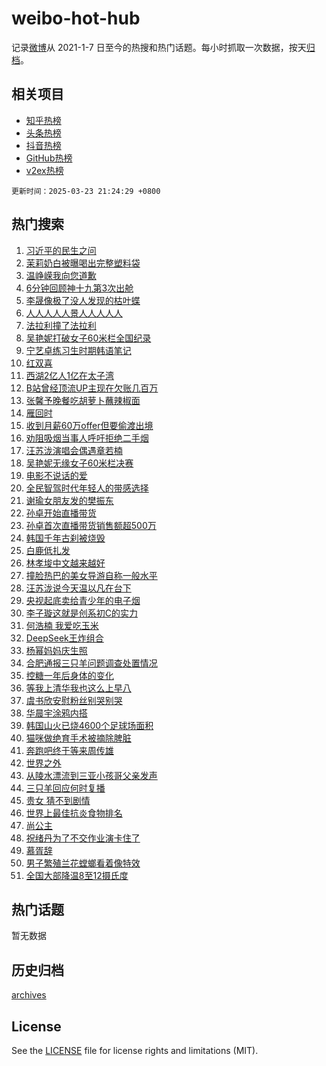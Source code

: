 # weibo-hot-hub

记录[微博](https://www.weibo.com)从 2021-1-7 日至今的热搜和热门话题。每小时抓取一次数据，按天[归档](archives)。

## 相关项目

- [知乎热榜](https://github.com/snaildev/zhihu-hot-hub)
- [头条热榜](https://github.com/snaildev/toutiao-hot-hub)
- [抖音热榜](https://github.com/snaildev/douyin-hot-hub)
- [GitHub热榜](https://github.com/snaildev/github-hot-hub)
- [v2ex热榜](https://github.com/snaildev/v2ex-hot-hub)


`更新时间：2025-03-23 21:24:29 +0800`

## 热门搜索

1. [习近平的民生之问](https://m.weibo.cn/search?containerid=100103type%3D1%26t%3D10%26q%3D%23%E4%B9%A0%E8%BF%91%E5%B9%B3%E7%9A%84%E6%B0%91%E7%94%9F%E4%B9%8B%E9%97%AE%23&stream_entry_id=51&isnewpage=1&extparam=seat%3D1%26q%3D%2523%25E4%25B9%25A0%25E8%25BF%2591%25E5%25B9%25B3%25E7%259A%2584%25E6%25B0%2591%25E7%2594%259F%25E4%25B9%258B%25E9%2597%25AE%2523%26cate%3D10103%26stream_entry_id%3D51%26pos%3D0%26filter_type%3Drealtimehot%26dgr%3D0%26c_type%3D51%26display_time%3D1742736267%26pre_seqid%3D174273626792803762945142)
1. [茉莉奶白被曝喝出完整塑料袋](https://m.weibo.cn/search?containerid=100103type%3D1%26t%3D10%26q%3D%23%E8%8C%89%E8%8E%89%E5%A5%B6%E7%99%BD%E8%A2%AB%E6%9B%9D%E5%96%9D%E5%87%BA%E5%AE%8C%E6%95%B4%E5%A1%91%E6%96%99%E8%A2%8B%23&stream_entry_id=31&isnewpage=1&extparam=seat%3D1%26realpos%3D1%26cate%3D5001%26flag%3D1%26stream_entry_id%3D31%26lcate%3D5001%26pos%3D0%26band_rank%3D1%26q%3D%2523%25E8%258C%2589%25E8%258E%2589%25E5%25A5%25B6%25E7%2599%25BD%25E8%25A2%25AB%25E6%259B%259D%25E5%2596%259D%25E5%2587%25BA%25E5%25AE%258C%25E6%2595%25B4%25E5%25A1%2591%25E6%2596%2599%25E8%25A2%258B%2523%26filter_type%3Drealtimehot%26dgr%3D0%26c_type%3D31%26display_time%3D1742736267%26pre_seqid%3D174273626792803762945142)
1. [温峥嵘我向您道歉](https://m.weibo.cn/search?containerid=100103type%3D1%26t%3D10%26q%3D%E6%B8%A9%E5%B3%A5%E5%B5%98%E6%88%91%E5%90%91%E6%82%A8%E9%81%93%E6%AD%89&stream_entry_id=31&isnewpage=1&extparam=seat%3D1%26realpos%3D2%26cate%3D5001%26flag%3D1%26stream_entry_id%3D31%26lcate%3D5001%26pos%3D1%26band_rank%3D2%26q%3D%25E6%25B8%25A9%25E5%25B3%25A5%25E5%25B5%2598%25E6%2588%2591%25E5%2590%2591%25E6%2582%25A8%25E9%2581%2593%25E6%25AD%2589%26filter_type%3Drealtimehot%26dgr%3D0%26c_type%3D31%26display_time%3D1742736267%26pre_seqid%3D174273626792803762945142)
1. [6分钟回顾神十九第3次出舱](https://m.weibo.cn/search?containerid=100103type%3D1%26t%3D10%26q%3D%236%E5%88%86%E9%92%9F%E5%9B%9E%E9%A1%BE%E7%A5%9E%E5%8D%81%E4%B9%9D%E7%AC%AC3%E6%AC%A1%E5%87%BA%E8%88%B1%23&stream_entry_id=31&isnewpage=1&extparam=seat%3D1%26realpos%3D3%26cate%3D5001%26flag%3D0%26stream_entry_id%3D31%26lcate%3D5001%26pos%3D2%26band_rank%3D3%26q%3D%25236%25E5%2588%2586%25E9%2592%259F%25E5%259B%259E%25E9%25A1%25BE%25E7%25A5%259E%25E5%258D%2581%25E4%25B9%259D%25E7%25AC%25AC3%25E6%25AC%25A1%25E5%2587%25BA%25E8%2588%25B1%2523%26filter_type%3Drealtimehot%26dgr%3D0%26c_type%3D31%26display_time%3D1742736267%26pre_seqid%3D174273626792803762945142)
1. [李晟像极了没人发现的枯叶蝶](https://m.weibo.cn/search?containerid=100103type%3D1%26t%3D10%26q%3D%E6%9D%8E%E6%99%9F%E5%83%8F%E6%9E%81%E4%BA%86%E6%B2%A1%E4%BA%BA%E5%8F%91%E7%8E%B0%E7%9A%84%E6%9E%AF%E5%8F%B6%E8%9D%B6&stream_entry_id=31&isnewpage=1&extparam=seat%3D1%26realpos%3D4%26cate%3D5001%26flag%3D1%26stream_entry_id%3D31%26lcate%3D5001%26pos%3D3%26band_rank%3D4%26q%3D%25E6%259D%258E%25E6%2599%259F%25E5%2583%258F%25E6%259E%2581%25E4%25BA%2586%25E6%25B2%25A1%25E4%25BA%25BA%25E5%258F%2591%25E7%258E%25B0%25E7%259A%2584%25E6%259E%25AF%25E5%258F%25B6%25E8%259D%25B6%26filter_type%3Drealtimehot%26dgr%3D0%26c_type%3D31%26display_time%3D1742736267%26pre_seqid%3D174273626792803762945142)
1. [人人人人人景人人人人人](https://m.weibo.cn/search?containerid=100103type%3D1%26t%3D10%26q%3D%23%E4%BA%BA%E4%BA%BA%E4%BA%BA%E4%BA%BA%E4%BA%BA%E6%99%AF%E4%BA%BA%E4%BA%BA%E4%BA%BA%E4%BA%BA%E4%BA%BA%23&stream_entry_id=31&isnewpage=1&extparam=seat%3D1%26realpos%3D5%26cate%3D5001%26flag%3D0%26stream_entry_id%3D31%26lcate%3D5001%26pos%3D4%26band_rank%3D5%26q%3D%2523%25E4%25BA%25BA%25E4%25BA%25BA%25E4%25BA%25BA%25E4%25BA%25BA%25E4%25BA%25BA%25E6%2599%25AF%25E4%25BA%25BA%25E4%25BA%25BA%25E4%25BA%25BA%25E4%25BA%25BA%25E4%25BA%25BA%2523%26filter_type%3Drealtimehot%26dgr%3D0%26c_type%3D31%26display_time%3D1742736267%26pre_seqid%3D174273626792803762945142)
1. [法拉利撞了法拉利](https://m.weibo.cn/search?containerid=100103type%3D1%26t%3D10%26q%3D%23%E6%B3%95%E6%8B%89%E5%88%A9%E6%92%9E%E4%BA%86%E6%B3%95%E6%8B%89%E5%88%A9%23&stream_entry_id=31&isnewpage=1&extparam=seat%3D1%26realpos%3D6%26cate%3D5001%26flag%3D0%26stream_entry_id%3D31%26lcate%3D5001%26pos%3D5%26band_rank%3D6%26q%3D%2523%25E6%25B3%2595%25E6%258B%2589%25E5%2588%25A9%25E6%2592%259E%25E4%25BA%2586%25E6%25B3%2595%25E6%258B%2589%25E5%2588%25A9%2523%26filter_type%3Drealtimehot%26dgr%3D0%26c_type%3D31%26display_time%3D1742736267%26pre_seqid%3D174273626792803762945142)
1. [吴艳妮打破女子60米栏全国纪录](https://m.weibo.cn/search?containerid=100103type%3D1%26t%3D10%26q%3D%23%E5%90%B4%E8%89%B3%E5%A6%AE%E6%89%93%E7%A0%B4%E5%A5%B3%E5%AD%9060%E7%B1%B3%E6%A0%8F%E5%85%A8%E5%9B%BD%E7%BA%AA%E5%BD%95%23&stream_entry_id=31&isnewpage=1&extparam=seat%3D1%26realpos%3D7%26cate%3D5001%26flag%3D1%26stream_entry_id%3D31%26lcate%3D5001%26pos%3D6%26band_rank%3D7%26q%3D%2523%25E5%2590%25B4%25E8%2589%25B3%25E5%25A6%25AE%25E6%2589%2593%25E7%25A0%25B4%25E5%25A5%25B3%25E5%25AD%259060%25E7%25B1%25B3%25E6%25A0%258F%25E5%2585%25A8%25E5%259B%25BD%25E7%25BA%25AA%25E5%25BD%2595%2523%26filter_type%3Drealtimehot%26dgr%3D0%26c_type%3D31%26display_time%3D1742736267%26pre_seqid%3D174273626792803762945142)
1. [宁艺卓练习生时期韩语笔记](https://m.weibo.cn/search?containerid=100103type%3D1%26t%3D10%26q%3D%23%E5%AE%81%E8%89%BA%E5%8D%93%E7%BB%83%E4%B9%A0%E7%94%9F%E6%97%B6%E6%9C%9F%E9%9F%A9%E8%AF%AD%E7%AC%94%E8%AE%B0%23&stream_entry_id=31&isnewpage=1&extparam=seat%3D1%26realpos%3D8%26cate%3D5001%26flag%3D1%26stream_entry_id%3D31%26lcate%3D5001%26pos%3D7%26band_rank%3D8%26q%3D%2523%25E5%25AE%2581%25E8%2589%25BA%25E5%258D%2593%25E7%25BB%2583%25E4%25B9%25A0%25E7%2594%259F%25E6%2597%25B6%25E6%259C%259F%25E9%259F%25A9%25E8%25AF%25AD%25E7%25AC%2594%25E8%25AE%25B0%2523%26filter_type%3Drealtimehot%26dgr%3D0%26c_type%3D31%26display_time%3D1742736267%26pre_seqid%3D174273626792803762945142)
1. [红双喜](https://m.weibo.cn/search?containerid=100103type%3D1%26t%3D10%26q%3D%E7%BA%A2%E5%8F%8C%E5%96%9C&stream_entry_id=31&isnewpage=1&extparam=seat%3D1%26realpos%3D9%26cate%3D5001%26flag%3D1%26stream_entry_id%3D31%26lcate%3D5001%26pos%3D8%26band_rank%3D9%26q%3D%25E7%25BA%25A2%25E5%258F%258C%25E5%2596%259C%26filter_type%3Drealtimehot%26dgr%3D0%26c_type%3D31%26display_time%3D1742736267%26pre_seqid%3D174273626792803762945142)
1. [西湖2亿人1亿在太子湾](https://m.weibo.cn/search?containerid=100103type%3D1%26t%3D10%26q%3D%23%E8%A5%BF%E6%B9%962%E4%BA%BF%E4%BA%BA1%E4%BA%BF%E5%9C%A8%E5%A4%AA%E5%AD%90%E6%B9%BE%23&stream_entry_id=31&isnewpage=1&extparam=seat%3D1%26realpos%3D10%26cate%3D5001%26flag%3D1%26stream_entry_id%3D31%26lcate%3D5001%26pos%3D9%26band_rank%3D10%26q%3D%2523%25E8%25A5%25BF%25E6%25B9%25962%25E4%25BA%25BF%25E4%25BA%25BA1%25E4%25BA%25BF%25E5%259C%25A8%25E5%25A4%25AA%25E5%25AD%2590%25E6%25B9%25BE%2523%26filter_type%3Drealtimehot%26dgr%3D0%26c_type%3D31%26display_time%3D1742736267%26pre_seqid%3D174273626792803762945142)
1. [B站曾经顶流UP主现在欠账几百万](https://m.weibo.cn/search?containerid=100103type%3D1%26t%3D10%26q%3DB%E7%AB%99%E6%9B%BE%E7%BB%8F%E9%A1%B6%E6%B5%81UP%E4%B8%BB%E7%8E%B0%E5%9C%A8%E6%AC%A0%E8%B4%A6%E5%87%A0%E7%99%BE%E4%B8%87&stream_entry_id=31&isnewpage=1&extparam=seat%3D1%26realpos%3D11%26cate%3D5001%26flag%3D2%26stream_entry_id%3D31%26lcate%3D5001%26pos%3D10%26band_rank%3D11%26q%3DB%25E7%25AB%2599%25E6%259B%25BE%25E7%25BB%258F%25E9%25A1%25B6%25E6%25B5%2581UP%25E4%25B8%25BB%25E7%258E%25B0%25E5%259C%25A8%25E6%25AC%25A0%25E8%25B4%25A6%25E5%2587%25A0%25E7%2599%25BE%25E4%25B8%2587%26filter_type%3Drealtimehot%26dgr%3D0%26c_type%3D31%26display_time%3D1742736267%26pre_seqid%3D174273626792803762945142)
1. [张馨予晚餐吃胡萝卜蘸辣椒面](https://m.weibo.cn/search?containerid=100103type%3D1%26t%3D10%26q%3D%23%E5%BC%A0%E9%A6%A8%E4%BA%88%E6%99%9A%E9%A4%90%E5%90%83%E8%83%A1%E8%90%9D%E5%8D%9C%E8%98%B8%E8%BE%A3%E6%A4%92%E9%9D%A2%23&stream_entry_id=31&isnewpage=1&extparam=seat%3D1%26realpos%3D12%26cate%3D5001%26flag%3D0%26stream_entry_id%3D31%26lcate%3D5001%26pos%3D11%26band_rank%3D12%26q%3D%2523%25E5%25BC%25A0%25E9%25A6%25A8%25E4%25BA%2588%25E6%2599%259A%25E9%25A4%2590%25E5%2590%2583%25E8%2583%25A1%25E8%2590%259D%25E5%258D%259C%25E8%2598%25B8%25E8%25BE%25A3%25E6%25A4%2592%25E9%259D%25A2%2523%26filter_type%3Drealtimehot%26dgr%3D0%26c_type%3D31%26display_time%3D1742736267%26pre_seqid%3D174273626792803762945142)
1. [雁回时](https://m.weibo.cn/search?containerid=100103type%3D1%26t%3D10%26q%3D%E9%9B%81%E5%9B%9E%E6%97%B6&stream_entry_id=31&isnewpage=1&extparam=seat%3D1%26realpos%3D13%26cate%3D5001%26flag%3D0%26stream_entry_id%3D31%26lcate%3D5001%26pos%3D12%26band_rank%3D13%26q%3D%25E9%259B%2581%25E5%259B%259E%25E6%2597%25B6%26filter_type%3Drealtimehot%26dgr%3D0%26c_type%3D31%26display_time%3D1742736267%26pre_seqid%3D174273626792803762945142)
1. [收到月薪60万offer但要偷渡出境](https://m.weibo.cn/search?containerid=100103type%3D1%26t%3D10%26q%3D%23%E6%94%B6%E5%88%B0%E6%9C%88%E8%96%AA60%E4%B8%87offer%E4%BD%86%E8%A6%81%E5%81%B7%E6%B8%A1%E5%87%BA%E5%A2%83%23&stream_entry_id=31&isnewpage=1&extparam=seat%3D1%26realpos%3D14%26cate%3D5001%26flag%3D2%26stream_entry_id%3D31%26lcate%3D5001%26pos%3D13%26band_rank%3D14%26q%3D%2523%25E6%2594%25B6%25E5%2588%25B0%25E6%259C%2588%25E8%2596%25AA60%25E4%25B8%2587offer%25E4%25BD%2586%25E8%25A6%2581%25E5%2581%25B7%25E6%25B8%25A1%25E5%2587%25BA%25E5%25A2%2583%2523%26filter_type%3Drealtimehot%26dgr%3D0%26c_type%3D31%26display_time%3D1742736267%26pre_seqid%3D174273626792803762945142)
1. [劝阻吸烟当事人呼吁拒绝二手烟](https://m.weibo.cn/search?containerid=100103type%3D1%26t%3D10%26q%3D%23%E5%8A%9D%E9%98%BB%E5%90%B8%E7%83%9F%E5%BD%93%E4%BA%8B%E4%BA%BA%E5%91%BC%E5%90%81%E6%8B%92%E7%BB%9D%E4%BA%8C%E6%89%8B%E7%83%9F%23&stream_entry_id=31&isnewpage=1&extparam=seat%3D1%26realpos%3D15%26cate%3D5001%26flag%3D1%26stream_entry_id%3D31%26lcate%3D5001%26pos%3D14%26band_rank%3D15%26q%3D%2523%25E5%258A%259D%25E9%2598%25BB%25E5%2590%25B8%25E7%2583%259F%25E5%25BD%2593%25E4%25BA%258B%25E4%25BA%25BA%25E5%2591%25BC%25E5%2590%2581%25E6%258B%2592%25E7%25BB%259D%25E4%25BA%258C%25E6%2589%258B%25E7%2583%259F%2523%26filter_type%3Drealtimehot%26dgr%3D0%26c_type%3D31%26display_time%3D1742736267%26pre_seqid%3D174273626792803762945142)
1. [汪苏泷演唱会偶遇章若楠](https://m.weibo.cn/search?containerid=100103type%3D1%26t%3D10%26q%3D%23%E6%B1%AA%E8%8B%8F%E6%B3%B7%E6%BC%94%E5%94%B1%E4%BC%9A%E5%81%B6%E9%81%87%E7%AB%A0%E8%8B%A5%E6%A5%A0%23&stream_entry_id=31&isnewpage=1&extparam=seat%3D1%26realpos%3D16%26cate%3D5001%26flag%3D0%26stream_entry_id%3D31%26lcate%3D5001%26pos%3D15%26band_rank%3D16%26q%3D%2523%25E6%25B1%25AA%25E8%258B%258F%25E6%25B3%25B7%25E6%25BC%2594%25E5%2594%25B1%25E4%25BC%259A%25E5%2581%25B6%25E9%2581%2587%25E7%25AB%25A0%25E8%258B%25A5%25E6%25A5%25A0%2523%26filter_type%3Drealtimehot%26dgr%3D0%26c_type%3D31%26display_time%3D1742736267%26pre_seqid%3D174273626792803762945142)
1. [吴艳妮无缘女子60米栏决赛](https://m.weibo.cn/search?containerid=100103type%3D1%26t%3D10%26q%3D%23%E5%90%B4%E8%89%B3%E5%A6%AE%E6%97%A0%E7%BC%98%E5%A5%B3%E5%AD%9060%E7%B1%B3%E6%A0%8F%E5%86%B3%E8%B5%9B%23&stream_entry_id=31&isnewpage=1&extparam=seat%3D1%26realpos%3D17%26cate%3D5001%26flag%3D1%26stream_entry_id%3D31%26lcate%3D5001%26pos%3D16%26band_rank%3D17%26q%3D%2523%25E5%2590%25B4%25E8%2589%25B3%25E5%25A6%25AE%25E6%2597%25A0%25E7%25BC%2598%25E5%25A5%25B3%25E5%25AD%259060%25E7%25B1%25B3%25E6%25A0%258F%25E5%2586%25B3%25E8%25B5%259B%2523%26filter_type%3Drealtimehot%26dgr%3D0%26c_type%3D31%26display_time%3D1742736267%26pre_seqid%3D174273626792803762945142)
1. [电影不说话的爱](https://m.weibo.cn/search?containerid=100103type%3D1%26t%3D10%26q%3D%23%E7%94%B5%E5%BD%B1%E4%B8%8D%E8%AF%B4%E8%AF%9D%E7%9A%84%E7%88%B1%23&stream_entry_id=31&isnewpage=1&extparam=seat%3D1%26realpos%3D18%26cate%3D5001%26flag%3D1%26stream_entry_id%3D31%26lcate%3D5001%26pos%3D17%26band_rank%3D18%26q%3D%2523%25E7%2594%25B5%25E5%25BD%25B1%25E4%25B8%258D%25E8%25AF%25B4%25E8%25AF%259D%25E7%259A%2584%25E7%2588%25B1%2523%26filter_type%3Drealtimehot%26dgr%3D0%26c_type%3D31%26display_time%3D1742736267%26pre_seqid%3D174273626792803762945142)
1. [全民智驾时代年轻人的带感选择](https://m.weibo.cn/search?containerid=100103type%3D1%26t%3D10%26q%3D%23%E5%85%A8%E6%B0%91%E6%99%BA%E9%A9%BE%E6%97%B6%E4%BB%A3%E5%B9%B4%E8%BD%BB%E4%BA%BA%E7%9A%84%E5%B8%A6%E6%84%9F%E9%80%89%E6%8B%A9%23&stream_entry_id=31&isnewpage=1&extparam=seat%3D1%26realpos%3D19%26cate%3D5001%26flag%3D1%26stream_entry_id%3D31%26lcate%3D5001%26c_type%3D31%26band_rank%3D19%26q%3D%2523%25E5%2585%25A8%25E6%25B0%2591%25E6%2599%25BA%25E9%25A9%25BE%25E6%2597%25B6%25E4%25BB%25A3%25E5%25B9%25B4%25E8%25BD%25BB%25E4%25BA%25BA%25E7%259A%2584%25E5%25B8%25A6%25E6%2584%259F%25E9%2580%2589%25E6%258B%25A9%2523%26pos%3D18%26filter_type%3Drealtimehot%26dgr%3D0%26adid%3D279488%26display_time%3D1742736267%26pre_seqid%3D174273626792803762945142)
1. [谢瑜女朋友发的樊振东](https://m.weibo.cn/search?containerid=100103type%3D1%26t%3D10%26q%3D%E8%B0%A2%E7%91%9C%E5%A5%B3%E6%9C%8B%E5%8F%8B%E5%8F%91%E7%9A%84%E6%A8%8A%E6%8C%AF%E4%B8%9C&stream_entry_id=31&isnewpage=1&extparam=seat%3D1%26realpos%3D20%26cate%3D5001%26flag%3D0%26stream_entry_id%3D31%26lcate%3D5001%26pos%3D19%26band_rank%3D20%26q%3D%25E8%25B0%25A2%25E7%2591%259C%25E5%25A5%25B3%25E6%259C%258B%25E5%258F%258B%25E5%258F%2591%25E7%259A%2584%25E6%25A8%258A%25E6%258C%25AF%25E4%25B8%259C%26filter_type%3Drealtimehot%26dgr%3D0%26c_type%3D31%26display_time%3D1742736267%26pre_seqid%3D174273626792803762945142)
1. [孙卓开始直播带货](https://m.weibo.cn/search?containerid=100103type%3D1%26t%3D10%26q%3D%23%E5%AD%99%E5%8D%93%E5%BC%80%E5%A7%8B%E7%9B%B4%E6%92%AD%E5%B8%A6%E8%B4%A7%23&stream_entry_id=31&isnewpage=1&extparam=seat%3D1%26realpos%3D21%26cate%3D5001%26flag%3D0%26stream_entry_id%3D31%26lcate%3D5001%26pos%3D20%26band_rank%3D21%26q%3D%2523%25E5%25AD%2599%25E5%258D%2593%25E5%25BC%2580%25E5%25A7%258B%25E7%259B%25B4%25E6%2592%25AD%25E5%25B8%25A6%25E8%25B4%25A7%2523%26filter_type%3Drealtimehot%26dgr%3D0%26c_type%3D31%26display_time%3D1742736267%26pre_seqid%3D174273626792803762945142)
1. [孙卓首次直播带货销售额超500万](https://m.weibo.cn/search?containerid=100103type%3D1%26t%3D10%26q%3D%23%E5%AD%99%E5%8D%93%E9%A6%96%E6%AC%A1%E7%9B%B4%E6%92%AD%E5%B8%A6%E8%B4%A7%E9%94%80%E5%94%AE%E9%A2%9D%E8%B6%85500%E4%B8%87%23&stream_entry_id=31&isnewpage=1&extparam=seat%3D1%26realpos%3D22%26cate%3D5001%26flag%3D1%26stream_entry_id%3D31%26lcate%3D5001%26pos%3D21%26band_rank%3D22%26q%3D%2523%25E5%25AD%2599%25E5%258D%2593%25E9%25A6%2596%25E6%25AC%25A1%25E7%259B%25B4%25E6%2592%25AD%25E5%25B8%25A6%25E8%25B4%25A7%25E9%2594%2580%25E5%2594%25AE%25E9%25A2%259D%25E8%25B6%2585500%25E4%25B8%2587%2523%26filter_type%3Drealtimehot%26dgr%3D0%26c_type%3D31%26display_time%3D1742736267%26pre_seqid%3D174273626792803762945142)
1. [韩国千年古刹被烧毁](https://m.weibo.cn/search?containerid=100103type%3D1%26t%3D10%26q%3D%23%E9%9F%A9%E5%9B%BD%E5%8D%83%E5%B9%B4%E5%8F%A4%E5%88%B9%E8%A2%AB%E7%83%A7%E6%AF%81%23&stream_entry_id=31&isnewpage=1&extparam=seat%3D1%26realpos%3D23%26cate%3D5001%26flag%3D1%26stream_entry_id%3D31%26lcate%3D5001%26pos%3D22%26band_rank%3D23%26q%3D%2523%25E9%259F%25A9%25E5%259B%25BD%25E5%258D%2583%25E5%25B9%25B4%25E5%258F%25A4%25E5%2588%25B9%25E8%25A2%25AB%25E7%2583%25A7%25E6%25AF%2581%2523%26filter_type%3Drealtimehot%26dgr%3D0%26c_type%3D31%26display_time%3D1742736267%26pre_seqid%3D174273626792803762945142)
1. [白鹿低扎发](https://m.weibo.cn/search?containerid=100103type%3D1%26t%3D10%26q%3D%23%E7%99%BD%E9%B9%BF%E4%BD%8E%E6%89%8E%E5%8F%91%23&stream_entry_id=31&isnewpage=1&extparam=seat%3D1%26realpos%3D24%26cate%3D5001%26flag%3D1%26stream_entry_id%3D31%26lcate%3D5001%26pos%3D23%26band_rank%3D24%26q%3D%2523%25E7%2599%25BD%25E9%25B9%25BF%25E4%25BD%258E%25E6%2589%258E%25E5%258F%2591%2523%26filter_type%3Drealtimehot%26dgr%3D0%26c_type%3D31%26display_time%3D1742736267%26pre_seqid%3D174273626792803762945142)
1. [林孝埈中文越来越好](https://m.weibo.cn/search?containerid=100103type%3D1%26t%3D10%26q%3D%23%E6%9E%97%E5%AD%9D%E5%9F%88%E4%B8%AD%E6%96%87%E8%B6%8A%E6%9D%A5%E8%B6%8A%E5%A5%BD%23&stream_entry_id=31&isnewpage=1&extparam=seat%3D1%26realpos%3D25%26cate%3D5001%26flag%3D1%26stream_entry_id%3D31%26lcate%3D5001%26pos%3D24%26band_rank%3D25%26q%3D%2523%25E6%259E%2597%25E5%25AD%259D%25E5%259F%2588%25E4%25B8%25AD%25E6%2596%2587%25E8%25B6%258A%25E6%259D%25A5%25E8%25B6%258A%25E5%25A5%25BD%2523%26filter_type%3Drealtimehot%26dgr%3D0%26c_type%3D31%26display_time%3D1742736267%26pre_seqid%3D174273626792803762945142)
1. [撞脸热巴的美女导游自称一般水平](https://m.weibo.cn/search?containerid=100103type%3D1%26t%3D10%26q%3D%23%E6%92%9E%E8%84%B8%E7%83%AD%E5%B7%B4%E7%9A%84%E7%BE%8E%E5%A5%B3%E5%AF%BC%E6%B8%B8%E8%87%AA%E7%A7%B0%E4%B8%80%E8%88%AC%E6%B0%B4%E5%B9%B3%23&stream_entry_id=31&isnewpage=1&extparam=seat%3D1%26realpos%3D26%26cate%3D5001%26flag%3D0%26stream_entry_id%3D31%26lcate%3D5001%26pos%3D25%26band_rank%3D26%26q%3D%2523%25E6%2592%259E%25E8%2584%25B8%25E7%2583%25AD%25E5%25B7%25B4%25E7%259A%2584%25E7%25BE%258E%25E5%25A5%25B3%25E5%25AF%25BC%25E6%25B8%25B8%25E8%2587%25AA%25E7%25A7%25B0%25E4%25B8%2580%25E8%2588%25AC%25E6%25B0%25B4%25E5%25B9%25B3%2523%26filter_type%3Drealtimehot%26dgr%3D0%26c_type%3D31%26display_time%3D1742736267%26pre_seqid%3D174273626792803762945142)
1. [汪苏泷说今天温以凡在台下](https://m.weibo.cn/search?containerid=100103type%3D1%26t%3D10%26q%3D%23%E6%B1%AA%E8%8B%8F%E6%B3%B7%E8%AF%B4%E4%BB%8A%E5%A4%A9%E6%B8%A9%E4%BB%A5%E5%87%A1%E5%9C%A8%E5%8F%B0%E4%B8%8B%23&stream_entry_id=31&isnewpage=1&extparam=seat%3D1%26realpos%3D27%26cate%3D5001%26flag%3D1%26stream_entry_id%3D31%26lcate%3D5001%26pos%3D26%26band_rank%3D27%26q%3D%2523%25E6%25B1%25AA%25E8%258B%258F%25E6%25B3%25B7%25E8%25AF%25B4%25E4%25BB%258A%25E5%25A4%25A9%25E6%25B8%25A9%25E4%25BB%25A5%25E5%2587%25A1%25E5%259C%25A8%25E5%258F%25B0%25E4%25B8%258B%2523%26filter_type%3Drealtimehot%26dgr%3D0%26c_type%3D31%26display_time%3D1742736267%26pre_seqid%3D174273626792803762945142)
1. [央视起底卖给青少年的电子烟](https://m.weibo.cn/search?containerid=100103type%3D1%26t%3D10%26q%3D%23%E5%A4%AE%E8%A7%86%E8%B5%B7%E5%BA%95%E5%8D%96%E7%BB%99%E9%9D%92%E5%B0%91%E5%B9%B4%E7%9A%84%E7%94%B5%E5%AD%90%E7%83%9F%23&stream_entry_id=31&isnewpage=1&extparam=seat%3D1%26realpos%3D28%26cate%3D5001%26flag%3D1%26stream_entry_id%3D31%26lcate%3D5001%26pos%3D27%26band_rank%3D28%26q%3D%2523%25E5%25A4%25AE%25E8%25A7%2586%25E8%25B5%25B7%25E5%25BA%2595%25E5%258D%2596%25E7%25BB%2599%25E9%259D%2592%25E5%25B0%2591%25E5%25B9%25B4%25E7%259A%2584%25E7%2594%25B5%25E5%25AD%2590%25E7%2583%259F%2523%26filter_type%3Drealtimehot%26dgr%3D0%26c_type%3D31%26display_time%3D1742736267%26pre_seqid%3D174273626792803762945142)
1. [李子璇这就是创系初C的实力](https://m.weibo.cn/search?containerid=100103type%3D1%26t%3D10%26q%3D%E6%9D%8E%E5%AD%90%E7%92%87%E8%BF%99%E5%B0%B1%E6%98%AF%E5%88%9B%E7%B3%BB%E5%88%9DC%E7%9A%84%E5%AE%9E%E5%8A%9B&stream_entry_id=31&isnewpage=1&extparam=seat%3D1%26realpos%3D29%26cate%3D5001%26flag%3D1%26stream_entry_id%3D31%26lcate%3D5001%26pos%3D28%26band_rank%3D29%26q%3D%25E6%259D%258E%25E5%25AD%2590%25E7%2592%2587%25E8%25BF%2599%25E5%25B0%25B1%25E6%2598%25AF%25E5%2588%259B%25E7%25B3%25BB%25E5%2588%259DC%25E7%259A%2584%25E5%25AE%259E%25E5%258A%259B%26filter_type%3Drealtimehot%26dgr%3D0%26c_type%3D31%26display_time%3D1742736267%26pre_seqid%3D174273626792803762945142)
1. [何浩楠 我爱吃玉米](https://m.weibo.cn/search?containerid=100103type%3D1%26t%3D10%26q%3D%E4%BD%95%E6%B5%A9%E6%A5%A0+%E6%88%91%E7%88%B1%E5%90%83%E7%8E%89%E7%B1%B3&stream_entry_id=31&isnewpage=1&extparam=seat%3D1%26realpos%3D30%26cate%3D5001%26flag%3D1%26stream_entry_id%3D31%26lcate%3D5001%26pos%3D29%26band_rank%3D30%26q%3D%25E4%25BD%2595%25E6%25B5%25A9%25E6%25A5%25A0%2520%25E6%2588%2591%25E7%2588%25B1%25E5%2590%2583%25E7%258E%2589%25E7%25B1%25B3%26filter_type%3Drealtimehot%26dgr%3D0%26c_type%3D31%26display_time%3D1742736267%26pre_seqid%3D174273626792803762945142)
1. [DeepSeek王炸组合](https://m.weibo.cn/search?containerid=100103type%3D1%26t%3D10%26q%3DDeepSeek%E7%8E%8B%E7%82%B8%E7%BB%84%E5%90%88&stream_entry_id=31&isnewpage=1&extparam=seat%3D1%26realpos%3D31%26cate%3D5001%26flag%3D0%26stream_entry_id%3D31%26lcate%3D5001%26pos%3D30%26band_rank%3D31%26q%3DDeepSeek%25E7%258E%258B%25E7%2582%25B8%25E7%25BB%2584%25E5%2590%2588%26filter_type%3Drealtimehot%26dgr%3D0%26c_type%3D31%26display_time%3D1742736267%26pre_seqid%3D174273626792803762945142)
1. [杨幂妈妈庆生照](https://m.weibo.cn/search?containerid=100103type%3D1%26t%3D10%26q%3D%23%E6%9D%A8%E5%B9%82%E5%A6%88%E5%A6%88%E5%BA%86%E7%94%9F%E7%85%A7%23&stream_entry_id=31&isnewpage=1&extparam=seat%3D1%26realpos%3D32%26cate%3D5001%26flag%3D0%26stream_entry_id%3D31%26lcate%3D5001%26pos%3D31%26band_rank%3D32%26q%3D%2523%25E6%259D%25A8%25E5%25B9%2582%25E5%25A6%2588%25E5%25A6%2588%25E5%25BA%2586%25E7%2594%259F%25E7%2585%25A7%2523%26filter_type%3Drealtimehot%26dgr%3D0%26c_type%3D31%26display_time%3D1742736267%26pre_seqid%3D174273626792803762945142)
1. [合肥通报三只羊问题调查处置情况](https://m.weibo.cn/search?containerid=100103type%3D1%26t%3D10%26q%3D%23%E5%90%88%E8%82%A5%E9%80%9A%E6%8A%A5%E4%B8%89%E5%8F%AA%E7%BE%8A%E9%97%AE%E9%A2%98%E8%B0%83%E6%9F%A5%E5%A4%84%E7%BD%AE%E6%83%85%E5%86%B5%23&stream_entry_id=31&isnewpage=1&extparam=seat%3D1%26realpos%3D33%26cate%3D5001%26flag%3D0%26stream_entry_id%3D31%26lcate%3D5001%26pos%3D32%26band_rank%3D33%26q%3D%2523%25E5%2590%2588%25E8%2582%25A5%25E9%2580%259A%25E6%258A%25A5%25E4%25B8%2589%25E5%258F%25AA%25E7%25BE%258A%25E9%2597%25AE%25E9%25A2%2598%25E8%25B0%2583%25E6%259F%25A5%25E5%25A4%2584%25E7%25BD%25AE%25E6%2583%2585%25E5%2586%25B5%2523%26filter_type%3Drealtimehot%26dgr%3D0%26c_type%3D31%26display_time%3D1742736267%26pre_seqid%3D174273626792803762945142)
1. [控糖一年后身体的变化](https://m.weibo.cn/search?containerid=100103type%3D1%26t%3D10%26q%3D%E6%8E%A7%E7%B3%96%E4%B8%80%E5%B9%B4%E5%90%8E%E8%BA%AB%E4%BD%93%E7%9A%84%E5%8F%98%E5%8C%96&stream_entry_id=31&isnewpage=1&extparam=seat%3D1%26realpos%3D34%26cate%3D5001%26flag%3D0%26stream_entry_id%3D31%26lcate%3D5001%26pos%3D33%26band_rank%3D34%26q%3D%25E6%258E%25A7%25E7%25B3%2596%25E4%25B8%2580%25E5%25B9%25B4%25E5%2590%258E%25E8%25BA%25AB%25E4%25BD%2593%25E7%259A%2584%25E5%258F%2598%25E5%258C%2596%26filter_type%3Drealtimehot%26dgr%3D0%26c_type%3D31%26display_time%3D1742736267%26pre_seqid%3D174273626792803762945142)
1. [等我上清华我也这么上早八](https://m.weibo.cn/search?containerid=100103type%3D1%26t%3D10%26q%3D%E7%AD%89%E6%88%91%E4%B8%8A%E6%B8%85%E5%8D%8E%E6%88%91%E4%B9%9F%E8%BF%99%E4%B9%88%E4%B8%8A%E6%97%A9%E5%85%AB&stream_entry_id=31&isnewpage=1&extparam=seat%3D1%26realpos%3D35%26cate%3D5001%26flag%3D0%26stream_entry_id%3D31%26lcate%3D5001%26pos%3D34%26band_rank%3D35%26q%3D%25E7%25AD%2589%25E6%2588%2591%25E4%25B8%258A%25E6%25B8%2585%25E5%258D%258E%25E6%2588%2591%25E4%25B9%259F%25E8%25BF%2599%25E4%25B9%2588%25E4%25B8%258A%25E6%2597%25A9%25E5%2585%25AB%26filter_type%3Drealtimehot%26dgr%3D0%26c_type%3D31%26display_time%3D1742736267%26pre_seqid%3D174273626792803762945142)
1. [虞书欣安慰粉丝别哭别哭](https://m.weibo.cn/search?containerid=100103type%3D1%26t%3D10%26q%3D%23%E8%99%9E%E4%B9%A6%E6%AC%A3%E5%AE%89%E6%85%B0%E7%B2%89%E4%B8%9D%E5%88%AB%E5%93%AD%E5%88%AB%E5%93%AD%23&stream_entry_id=31&isnewpage=1&extparam=seat%3D1%26realpos%3D36%26cate%3D5001%26flag%3D1%26stream_entry_id%3D31%26lcate%3D5001%26pos%3D35%26band_rank%3D36%26q%3D%2523%25E8%2599%259E%25E4%25B9%25A6%25E6%25AC%25A3%25E5%25AE%2589%25E6%2585%25B0%25E7%25B2%2589%25E4%25B8%259D%25E5%2588%25AB%25E5%2593%25AD%25E5%2588%25AB%25E5%2593%25AD%2523%26filter_type%3Drealtimehot%26dgr%3D0%26c_type%3D31%26display_time%3D1742736267%26pre_seqid%3D174273626792803762945142)
1. [华晨宇涂鸦内搭](https://m.weibo.cn/search?containerid=100103type%3D1%26t%3D10%26q%3D%E5%8D%8E%E6%99%A8%E5%AE%87%E6%B6%82%E9%B8%A6%E5%86%85%E6%90%AD&stream_entry_id=31&isnewpage=1&extparam=seat%3D1%26realpos%3D37%26cate%3D5001%26flag%3D1%26stream_entry_id%3D31%26lcate%3D5001%26pos%3D36%26band_rank%3D37%26q%3D%25E5%258D%258E%25E6%2599%25A8%25E5%25AE%2587%25E6%25B6%2582%25E9%25B8%25A6%25E5%2586%2585%25E6%2590%25AD%26filter_type%3Drealtimehot%26dgr%3D0%26c_type%3D31%26display_time%3D1742736267%26pre_seqid%3D174273626792803762945142)
1. [韩国山火已烧4600个足球场面积](https://m.weibo.cn/search?containerid=100103type%3D1%26t%3D10%26q%3D%23%E9%9F%A9%E5%9B%BD%E5%B1%B1%E7%81%AB%E5%B7%B2%E7%83%A74600%E4%B8%AA%E8%B6%B3%E7%90%83%E5%9C%BA%E9%9D%A2%E7%A7%AF%23&stream_entry_id=31&isnewpage=1&extparam=seat%3D1%26realpos%3D38%26cate%3D5001%26flag%3D0%26stream_entry_id%3D31%26lcate%3D5001%26pos%3D37%26band_rank%3D38%26q%3D%2523%25E9%259F%25A9%25E5%259B%25BD%25E5%25B1%25B1%25E7%2581%25AB%25E5%25B7%25B2%25E7%2583%25A74600%25E4%25B8%25AA%25E8%25B6%25B3%25E7%2590%2583%25E5%259C%25BA%25E9%259D%25A2%25E7%25A7%25AF%2523%26filter_type%3Drealtimehot%26dgr%3D0%26c_type%3D31%26display_time%3D1742736267%26pre_seqid%3D174273626792803762945142)
1. [猫咪做绝育手术被摘除脾脏](https://m.weibo.cn/search?containerid=100103type%3D1%26t%3D10%26q%3D%23%E7%8C%AB%E5%92%AA%E5%81%9A%E7%BB%9D%E8%82%B2%E6%89%8B%E6%9C%AF%E8%A2%AB%E6%91%98%E9%99%A4%E8%84%BE%E8%84%8F%23&stream_entry_id=31&isnewpage=1&extparam=seat%3D1%26realpos%3D39%26cate%3D5001%26flag%3D0%26stream_entry_id%3D31%26lcate%3D5001%26pos%3D38%26band_rank%3D39%26q%3D%2523%25E7%258C%25AB%25E5%2592%25AA%25E5%2581%259A%25E7%25BB%259D%25E8%2582%25B2%25E6%2589%258B%25E6%259C%25AF%25E8%25A2%25AB%25E6%2591%2598%25E9%2599%25A4%25E8%2584%25BE%25E8%2584%258F%2523%26filter_type%3Drealtimehot%26dgr%3D0%26c_type%3D31%26display_time%3D1742736267%26pre_seqid%3D174273626792803762945142)
1. [奔跑吧终于等来周传雄](https://m.weibo.cn/search?containerid=100103type%3D1%26t%3D10%26q%3D%E5%A5%94%E8%B7%91%E5%90%A7%E7%BB%88%E4%BA%8E%E7%AD%89%E6%9D%A5%E5%91%A8%E4%BC%A0%E9%9B%84&stream_entry_id=31&isnewpage=1&extparam=seat%3D1%26realpos%3D40%26cate%3D5001%26flag%3D0%26stream_entry_id%3D31%26lcate%3D5001%26pos%3D39%26band_rank%3D40%26q%3D%25E5%25A5%2594%25E8%25B7%2591%25E5%2590%25A7%25E7%25BB%2588%25E4%25BA%258E%25E7%25AD%2589%25E6%259D%25A5%25E5%2591%25A8%25E4%25BC%25A0%25E9%259B%2584%26filter_type%3Drealtimehot%26dgr%3D0%26c_type%3D31%26display_time%3D1742736267%26pre_seqid%3D174273626792803762945142)
1. [世界之外](https://m.weibo.cn/search?containerid=100103type%3D1%26t%3D10%26q%3D%23%E4%B8%96%E7%95%8C%E4%B9%8B%E5%A4%96%23&stream_entry_id=31&isnewpage=1&extparam=seat%3D1%26realpos%3D41%26cate%3D5001%26flag%3D1%26stream_entry_id%3D31%26lcate%3D5001%26pos%3D40%26band_rank%3D41%26q%3D%2523%25E4%25B8%2596%25E7%2595%258C%25E4%25B9%258B%25E5%25A4%2596%2523%26filter_type%3Drealtimehot%26dgr%3D0%26c_type%3D31%26display_time%3D1742736267%26pre_seqid%3D174273626792803762945142)
1. [从陵水漂流到三亚小孩哥父亲发声](https://m.weibo.cn/search?containerid=100103type%3D1%26t%3D10%26q%3D%23%E4%BB%8E%E9%99%B5%E6%B0%B4%E6%BC%82%E6%B5%81%E5%88%B0%E4%B8%89%E4%BA%9A%E5%B0%8F%E5%AD%A9%E5%93%A5%E7%88%B6%E4%BA%B2%E5%8F%91%E5%A3%B0%23&stream_entry_id=31&isnewpage=1&extparam=seat%3D1%26realpos%3D42%26cate%3D5001%26flag%3D0%26stream_entry_id%3D31%26lcate%3D5001%26pos%3D41%26band_rank%3D42%26q%3D%2523%25E4%25BB%258E%25E9%2599%25B5%25E6%25B0%25B4%25E6%25BC%2582%25E6%25B5%2581%25E5%2588%25B0%25E4%25B8%2589%25E4%25BA%259A%25E5%25B0%258F%25E5%25AD%25A9%25E5%2593%25A5%25E7%2588%25B6%25E4%25BA%25B2%25E5%258F%2591%25E5%25A3%25B0%2523%26filter_type%3Drealtimehot%26dgr%3D0%26c_type%3D31%26display_time%3D1742736267%26pre_seqid%3D174273626792803762945142)
1. [三只羊回应何时复播](https://m.weibo.cn/search?containerid=100103type%3D1%26t%3D10%26q%3D%23%E4%B8%89%E5%8F%AA%E7%BE%8A%E5%9B%9E%E5%BA%94%E4%BD%95%E6%97%B6%E5%A4%8D%E6%92%AD%23&stream_entry_id=31&isnewpage=1&extparam=seat%3D1%26realpos%3D43%26cate%3D5001%26flag%3D0%26stream_entry_id%3D31%26lcate%3D5001%26pos%3D42%26band_rank%3D43%26q%3D%2523%25E4%25B8%2589%25E5%258F%25AA%25E7%25BE%258A%25E5%259B%259E%25E5%25BA%2594%25E4%25BD%2595%25E6%2597%25B6%25E5%25A4%258D%25E6%2592%25AD%2523%26filter_type%3Drealtimehot%26dgr%3D0%26c_type%3D31%26display_time%3D1742736267%26pre_seqid%3D174273626792803762945142)
1. [贵女 猜不到剧情](https://m.weibo.cn/search?containerid=100103type%3D1%26t%3D10%26q%3D%E8%B4%B5%E5%A5%B3+%E7%8C%9C%E4%B8%8D%E5%88%B0%E5%89%A7%E6%83%85&stream_entry_id=31&isnewpage=1&extparam=seat%3D1%26realpos%3D44%26cate%3D5001%26flag%3D1%26stream_entry_id%3D31%26lcate%3D5001%26pos%3D43%26band_rank%3D44%26q%3D%25E8%25B4%25B5%25E5%25A5%25B3%2520%25E7%258C%259C%25E4%25B8%258D%25E5%2588%25B0%25E5%2589%25A7%25E6%2583%2585%26filter_type%3Drealtimehot%26dgr%3D0%26c_type%3D31%26display_time%3D1742736267%26pre_seqid%3D174273626792803762945142)
1. [世界上最佳抗炎食物排名](https://m.weibo.cn/search?containerid=100103type%3D1%26t%3D10%26q%3D%E4%B8%96%E7%95%8C%E4%B8%8A%E6%9C%80%E4%BD%B3%E6%8A%97%E7%82%8E%E9%A3%9F%E7%89%A9%E6%8E%92%E5%90%8D&stream_entry_id=31&isnewpage=1&extparam=seat%3D1%26realpos%3D45%26cate%3D5001%26flag%3D0%26stream_entry_id%3D31%26lcate%3D5001%26pos%3D44%26band_rank%3D45%26q%3D%25E4%25B8%2596%25E7%2595%258C%25E4%25B8%258A%25E6%259C%2580%25E4%25BD%25B3%25E6%258A%2597%25E7%2582%258E%25E9%25A3%259F%25E7%2589%25A9%25E6%258E%2592%25E5%2590%258D%26filter_type%3Drealtimehot%26dgr%3D0%26c_type%3D31%26display_time%3D1742736267%26pre_seqid%3D174273626792803762945142)
1. [尚公主](https://m.weibo.cn/search?containerid=100103type%3D1%26t%3D10%26q%3D%E5%B0%9A%E5%85%AC%E4%B8%BB&stream_entry_id=31&isnewpage=1&extparam=seat%3D1%26realpos%3D46%26cate%3D5001%26flag%3D0%26stream_entry_id%3D31%26lcate%3D5001%26pos%3D45%26band_rank%3D46%26q%3D%25E5%25B0%259A%25E5%2585%25AC%25E4%25B8%25BB%26filter_type%3Drealtimehot%26dgr%3D0%26c_type%3D31%26display_time%3D1742736267%26pre_seqid%3D174273626792803762945142)
1. [祝绪丹为了不交作业演卡住了](https://m.weibo.cn/search?containerid=100103type%3D1%26t%3D10%26q%3D%23%E7%A5%9D%E7%BB%AA%E4%B8%B9%E4%B8%BA%E4%BA%86%E4%B8%8D%E4%BA%A4%E4%BD%9C%E4%B8%9A%E6%BC%94%E5%8D%A1%E4%BD%8F%E4%BA%86%23&stream_entry_id=31&isnewpage=1&extparam=seat%3D1%26realpos%3D47%26cate%3D5001%26flag%3D1%26stream_entry_id%3D31%26lcate%3D5001%26pos%3D46%26band_rank%3D47%26q%3D%2523%25E7%25A5%259D%25E7%25BB%25AA%25E4%25B8%25B9%25E4%25B8%25BA%25E4%25BA%2586%25E4%25B8%258D%25E4%25BA%25A4%25E4%25BD%259C%25E4%25B8%259A%25E6%25BC%2594%25E5%258D%25A1%25E4%25BD%258F%25E4%25BA%2586%2523%26filter_type%3Drealtimehot%26dgr%3D0%26c_type%3D31%26display_time%3D1742736267%26pre_seqid%3D174273626792803762945142)
1. [慕胥辞](https://m.weibo.cn/search?containerid=100103type%3D1%26t%3D10%26q%3D%E6%85%95%E8%83%A5%E8%BE%9E&stream_entry_id=31&isnewpage=1&extparam=seat%3D1%26realpos%3D48%26cate%3D5001%26flag%3D1%26stream_entry_id%3D31%26lcate%3D5001%26pos%3D47%26band_rank%3D48%26q%3D%25E6%2585%2595%25E8%2583%25A5%25E8%25BE%259E%26filter_type%3Drealtimehot%26dgr%3D0%26c_type%3D31%26display_time%3D1742736267%26pre_seqid%3D174273626792803762945142)
1. [男子繁殖兰花螳螂看着像特效](https://m.weibo.cn/search?containerid=100103type%3D1%26t%3D10%26q%3D%23%E7%94%B7%E5%AD%90%E7%B9%81%E6%AE%96%E5%85%B0%E8%8A%B1%E8%9E%B3%E8%9E%82%E7%9C%8B%E7%9D%80%E5%83%8F%E7%89%B9%E6%95%88%23&stream_entry_id=31&isnewpage=1&extparam=seat%3D1%26realpos%3D49%26cate%3D5001%26flag%3D1%26stream_entry_id%3D31%26lcate%3D5001%26pos%3D48%26band_rank%3D49%26q%3D%2523%25E7%2594%25B7%25E5%25AD%2590%25E7%25B9%2581%25E6%25AE%2596%25E5%2585%25B0%25E8%258A%25B1%25E8%259E%25B3%25E8%259E%2582%25E7%259C%258B%25E7%259D%2580%25E5%2583%258F%25E7%2589%25B9%25E6%2595%2588%2523%26filter_type%3Drealtimehot%26dgr%3D0%26c_type%3D31%26display_time%3D1742736267%26pre_seqid%3D174273626792803762945142)
1. [全国大部降温8至12摄氏度](https://m.weibo.cn/search?containerid=100103type%3D1%26t%3D10%26q%3D%23%E5%85%A8%E5%9B%BD%E5%A4%A7%E9%83%A8%E9%99%8D%E6%B8%A98%E8%87%B312%E6%91%84%E6%B0%8F%E5%BA%A6%23&stream_entry_id=31&isnewpage=1&extparam=seat%3D1%26realpos%3D50%26cate%3D5001%26flag%3D1%26stream_entry_id%3D31%26lcate%3D5001%26pos%3D49%26band_rank%3D50%26q%3D%2523%25E5%2585%25A8%25E5%259B%25BD%25E5%25A4%25A7%25E9%2583%25A8%25E9%2599%258D%25E6%25B8%25A98%25E8%2587%25B312%25E6%2591%2584%25E6%25B0%258F%25E5%25BA%25A6%2523%26filter_type%3Drealtimehot%26dgr%3D0%26c_type%3D31%26display_time%3D1742736267%26pre_seqid%3D174273626792803762945142)

## 热门话题

暂无数据

## 历史归档

[archives](archives)

## License

See the [LICENSE](LICENSE) file for license rights and limitations (MIT).

